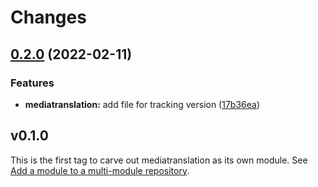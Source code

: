 # Changes

## [0.2.0](https://github.com/googleapis/google-cloud-go/compare/mediatranslation/v0.1.0...mediatranslation/v0.2.0) (2022-02-11)


### Features

* **mediatranslation:** add file for tracking version ([17b36ea](https://github.com/googleapis/google-cloud-go/commit/17b36ead42a96b1a01105122074e65164357519e))

## v0.1.0

This is the first tag to carve out mediatranslation as its own module. See
[Add a module to a multi-module repository](https://github.com/golang/go/wiki/Modules#is-it-possible-to-add-a-module-to-a-multi-module-repository).
